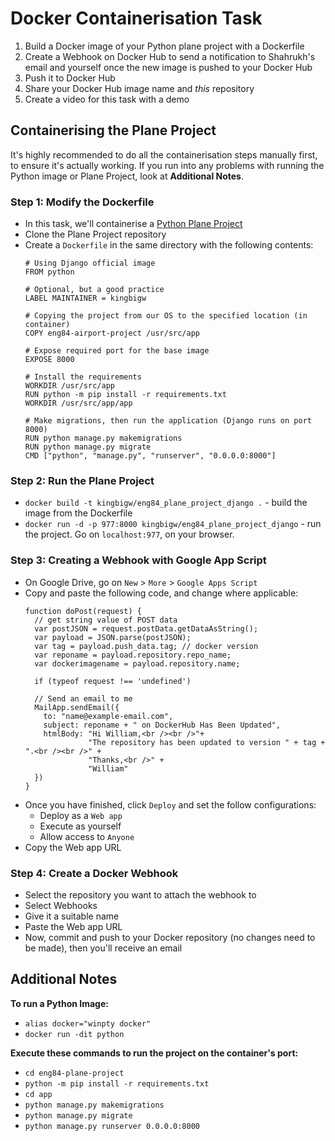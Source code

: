 # Docker Containerisation Task
1. Build a Docker image of your Python plane project with a Dockerfile
2. Create a Webhook on Docker Hub to send a notification to Shahrukh's email and yourself once the new image is pushed to your Docker Hub
3. Push it to Docker Hub
4. Share your Docker Hub image name and *this* repository
5. Create a video for this task with a demo

## Containerising the Plane Project
It's highly recommended to do all the containerisation steps manually first, to ensure it's actually working. If you run into any problems with running the Python image or Plane Project, look at **Additional Notes**.

### Step 1: Modify the Dockerfile
* In this task, we'll containerise a [Python Plane Project](https://github.com/conjectures/eng84-airport-project)
* Clone the Plane Project repository
* Create a `Dockerfile` in the same directory with the following contents:
  ```
  # Using Django official image
  FROM python

  # Optional, but a good practice
  LABEL MAINTAINER = kingbigw

  # Copying the project from our OS to the specified location (in container) 
  COPY eng84-airport-project /usr/src/app

  # Expose required port for the base image
  EXPOSE 8000

  # Install the requirements
  WORKDIR /usr/src/app
  RUN python -m pip install -r requirements.txt
  WORKDIR /usr/src/app/app

  # Make migrations, then run the application (Django runs on port 8000)
  RUN python manage.py makemigrations
  RUN python manage.py migrate
  CMD ["python", "manage.py", "runserver", "0.0.0.0:8000"]
  ```

### Step 2: Run the Plane Project
* `docker build -t kingbigw/eng84_plane_project_django .` - build the image from the Dockerfile
* `docker run -d -p 977:8000 kingbigw/eng84_plane_project_django` - run the project. Go on `localhost:977`, on your browser.

### Step 3: Creating a Webhook with Google App Script
* On Google Drive, go on `New` > `More` > `Google Apps Script`
* Copy and paste the following code, and change where applicable:
  ```
  function doPost(request) {
    // get string value of POST data
    var postJSON = request.postData.getDataAsString();
    var payload = JSON.parse(postJSON);
    var tag = payload.push_data.tag; // docker version
    var reponame = payload.repository.repo_name;
    var dockerimagename = payload.repository.name;

    if (typeof request !== 'undefined')
  
    // Send an email to me
    MailApp.sendEmail({
      to: "name@example-email.com",
      subject: reponame + " on DockerHub Has Been Updated",
      htmlBody: "Hi William,<br /><br />"+
                "The repository has been updated to version " + tag + ".<br /><br />" +
                "Thanks,<br />" +
                "William"
    })
  }
  ```
* Once you have finished, click `Deploy` and set the follow configurations:
  * Deploy as a `Web app`
  * Execute as yourself 
  * Allow access to `Anyone`
* Copy the Web app URL

### Step 4: Create a Docker Webhook
* Select the repository you want to attach the webhook to
* Select Webhooks
* Give it a suitable name
* Paste the Web app URL
* Now, commit and push to your Docker repository (no changes need to be made), then you'll receive an email

## Additional Notes
**To run a Python Image:**
* `alias docker="winpty docker"`
* `docker run -dit python`

**Execute these commands to run the project on the container's port:**
* `cd eng84-plane-project`
* `python -m pip install -r requirements.txt`
* `cd app`
* `python manage.py makemigrations`
* `python manage.py migrate`
* `python manage.py runserver 0.0.0.0:8000`

